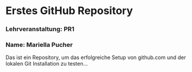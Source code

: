 # Erstes GitHub Repository
### Lehrveranstaltung: PR1
### Name: Mariella Pucher
Das ist ein Repository, um das erfolgreiche Setup von github.com und der lokalen Git Installation zu
testen...